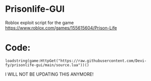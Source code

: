 # Prisonlife-GUI

Roblox exploit script for the game https://www.roblox.com/games/155615604/Prison-Life

# Code:
`loadstring(game:HttpGet("https://raw.githubusercontent.com/Devi-fy/prisonlife-gui/main/source.lua"))()`

I WILL NOT BE UPDATING THIS ANYMORE!
